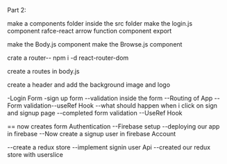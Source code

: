
Part 2:

make a components folder inside the src folder
make the login.js component
rafce-react arrow function component export

make the Body.js component
make the Browse.js component


crate a router--
npm i -d react-router-dom

create a routes in body.js

create  a header and add the background image and logo

-Login Form
-sign up form
--validation inside the form
--Routing of App
--Form validation--useRef Hook
--what should happen when i click on sign and signup page
--completed form validation
--UseRef Hook

== now creates form Authentication
--Firebase setup
--deploying our app in firebase
--Now create a signup user in firebase Account

--create a redux store
--implement signin user Api
--created our redux store with userslice